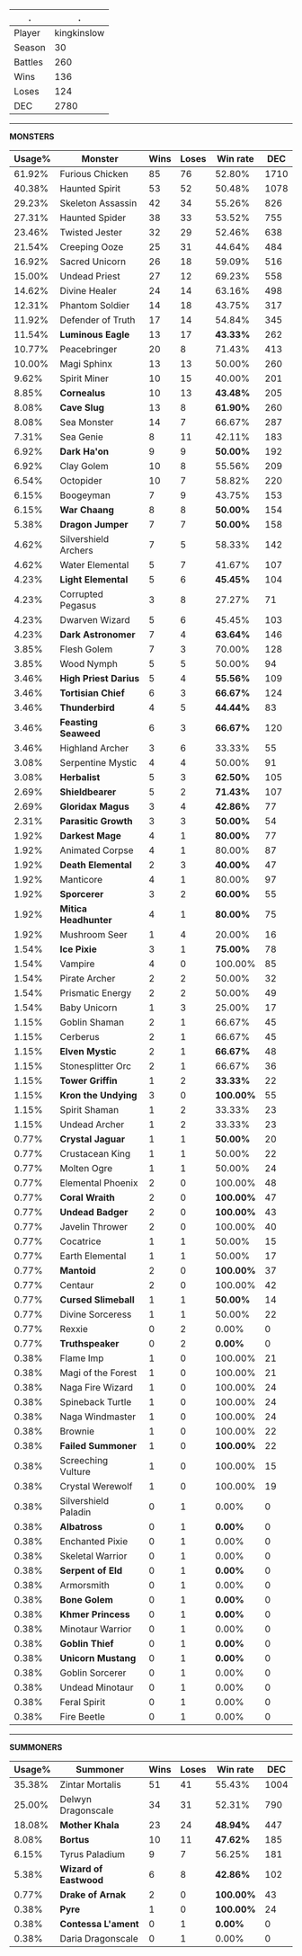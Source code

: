 .|.
|-|-
Player|kingkinslow
Season|30
Battles|260
Wins|136
Loses|124
DEC|2780

---
**MONSTERS**

Usage%|Monster|Wins|Loses|Win rate|DEC|
-|-|-|-|-|-|
61.92%|Furious Chicken|85|76|52.80%|1710|
40.38%|Haunted Spirit|53|52|50.48%|1078|
29.23%|Skeleton Assassin|42|34|55.26%|826|
27.31%|Haunted Spider|38|33|53.52%|755|
23.46%|Twisted Jester|32|29|52.46%|638|
21.54%|Creeping Ooze|25|31|44.64%|484|
16.92%|Sacred Unicorn|26|18|59.09%|516|
15.00%|Undead Priest|27|12|69.23%|558|
14.62%|Divine Healer|24|14|63.16%|498|
12.31%|Phantom Soldier|14|18|43.75%|317|
11.92%|Defender of Truth|17|14|54.84%|345|
11.54%|**Luminous Eagle**|13|17|**43.33%**|262|
10.77%|Peacebringer|20|8|71.43%|413|
10.00%|Magi Sphinx|13|13|50.00%|260|
9.62%|Spirit Miner|10|15|40.00%|201|
8.85%|**Cornealus**|10|13|**43.48%**|205|
8.08%|**Cave Slug**|13|8|**61.90%**|260|
8.08%|Sea Monster|14|7|66.67%|287|
7.31%|Sea Genie|8|11|42.11%|183|
6.92%|**Dark Ha'on**|9|9|**50.00%**|192|
6.92%|Clay Golem|10|8|55.56%|209|
6.54%|Octopider|10|7|58.82%|220|
6.15%|Boogeyman|7|9|43.75%|153|
6.15%|**War Chaang**|8|8|**50.00%**|154|
5.38%|**Dragon Jumper**|7|7|**50.00%**|158|
4.62%|Silvershield Archers|7|5|58.33%|142|
4.62%|Water Elemental|5|7|41.67%|107|
4.23%|**Light Elemental**|5|6|**45.45%**|104|
4.23%|Corrupted Pegasus|3|8|27.27%|71|
4.23%|Dwarven Wizard|5|6|45.45%|103|
4.23%|**Dark Astronomer**|7|4|**63.64%**|146|
3.85%|Flesh Golem|7|3|70.00%|128|
3.85%|Wood Nymph|5|5|50.00%|94|
3.46%|**High Priest Darius**|5|4|**55.56%**|109|
3.46%|**Tortisian Chief**|6|3|**66.67%**|124|
3.46%|**Thunderbird**|4|5|**44.44%**|83|
3.46%|**Feasting Seaweed**|6|3|**66.67%**|120|
3.46%|Highland Archer|3|6|33.33%|55|
3.08%|Serpentine Mystic|4|4|50.00%|91|
3.08%|**Herbalist**|5|3|**62.50%**|105|
2.69%|**Shieldbearer**|5|2|**71.43%**|107|
2.69%|**Gloridax Magus**|3|4|**42.86%**|77|
2.31%|**Parasitic Growth**|3|3|**50.00%**|54|
1.92%|**Darkest Mage**|4|1|**80.00%**|77|
1.92%|Animated Corpse|4|1|80.00%|87|
1.92%|**Death Elemental**|2|3|**40.00%**|47|
1.92%|Manticore|4|1|80.00%|97|
1.92%|**Sporcerer**|3|2|**60.00%**|55|
1.92%|**Mitica Headhunter**|4|1|**80.00%**|75|
1.92%|Mushroom Seer|1|4|20.00%|16|
1.54%|**Ice Pixie**|3|1|**75.00%**|78|
1.54%|Vampire|4|0|100.00%|85|
1.54%|Pirate Archer|2|2|50.00%|32|
1.54%|Prismatic Energy|2|2|50.00%|49|
1.54%|Baby Unicorn|1|3|25.00%|17|
1.15%|Goblin Shaman|2|1|66.67%|45|
1.15%|Cerberus|2|1|66.67%|45|
1.15%|**Elven Mystic**|2|1|**66.67%**|48|
1.15%|Stonesplitter Orc|2|1|66.67%|36|
1.15%|**Tower Griffin**|1|2|**33.33%**|22|
1.15%|**Kron the Undying**|3|0|**100.00%**|55|
1.15%|Spirit Shaman|1|2|33.33%|23|
1.15%|Undead Archer|1|2|33.33%|23|
0.77%|**Crystal Jaguar**|1|1|**50.00%**|20|
0.77%|Crustacean King|1|1|50.00%|22|
0.77%|Molten Ogre|1|1|50.00%|24|
0.77%|Elemental Phoenix|2|0|100.00%|48|
0.77%|**Coral Wraith**|2|0|**100.00%**|47|
0.77%|**Undead Badger**|2|0|**100.00%**|43|
0.77%|Javelin Thrower|2|0|100.00%|40|
0.77%|Cocatrice|1|1|50.00%|15|
0.77%|Earth Elemental|1|1|50.00%|17|
0.77%|**Mantoid**|2|0|**100.00%**|37|
0.77%|Centaur|2|0|100.00%|42|
0.77%|**Cursed Slimeball**|1|1|**50.00%**|14|
0.77%|Divine Sorceress|1|1|50.00%|22|
0.77%|Rexxie|0|2|0.00%|0|
0.77%|**Truthspeaker**|0|2|**0.00%**|0|
0.38%|Flame Imp|1|0|100.00%|21|
0.38%|Magi of the Forest|1|0|100.00%|21|
0.38%|Naga Fire Wizard|1|0|100.00%|24|
0.38%|Spineback Turtle|1|0|100.00%|24|
0.38%|Naga Windmaster|1|0|100.00%|24|
0.38%|Brownie|1|0|100.00%|22|
0.38%|**Failed Summoner**|1|0|**100.00%**|22|
0.38%|Screeching Vulture|1|0|100.00%|15|
0.38%|Crystal Werewolf|1|0|100.00%|19|
0.38%|Silvershield Paladin|0|1|0.00%|0|
0.38%|**Albatross**|0|1|**0.00%**|0|
0.38%|Enchanted Pixie|0|1|0.00%|0|
0.38%|Skeletal Warrior|0|1|0.00%|0|
0.38%|**Serpent of Eld**|0|1|**0.00%**|0|
0.38%|Armorsmith|0|1|0.00%|0|
0.38%|**Bone Golem**|0|1|**0.00%**|0|
0.38%|**Khmer Princess**|0|1|**0.00%**|0|
0.38%|Minotaur Warrior|0|1|0.00%|0|
0.38%|**Goblin Thief**|0|1|**0.00%**|0|
0.38%|**Unicorn Mustang**|0|1|**0.00%**|0|
0.38%|Goblin Sorcerer|0|1|0.00%|0|
0.38%|Undead Minotaur|0|1|0.00%|0|
0.38%|Feral Spirit|0|1|0.00%|0|
0.38%|Fire Beetle|0|1|0.00%|0|

---
**SUMMONERS**

Usage%|Summoner|Wins|Loses|Win rate|DEC|
-|-|-|-|-|-|
35.38%|Zintar Mortalis|51|41|55.43%|1004|
25.00%|Delwyn Dragonscale|34|31|52.31%|790|
18.08%|**Mother Khala**|23|24|**48.94%**|447|
8.08%|**Bortus**|10|11|**47.62%**|185|
6.15%|Tyrus Paladium|9|7|56.25%|181|
5.38%|**Wizard of Eastwood**|6|8|**42.86%**|102|
0.77%|**Drake of Arnak**|2|0|**100.00%**|43|
0.38%|**Pyre**|1|0|**100.00%**|24|
0.38%|**Contessa L'ament**|0|1|**0.00%**|0|
0.38%|Daria Dragonscale|0|1|0.00%|0|
